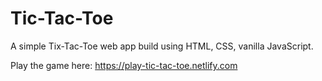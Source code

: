 # Tic-Tac-Toe
A simple Tix-Tac-Toe web app build using HTML, CSS, vanilla JavaScript.

Play the game here: https://play-tic-tac-toe.netlify.com
